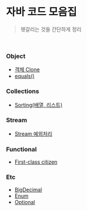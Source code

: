 # 자바 코드 모음집

> 헷갈리는 것들 간단하게 정리

&nbsp;

### Object
- [객체 Clone](./object/객체%20clone.md)
- [equals()](./object/equals().md)

### Collections
- [Sorting(배열, 리스트)](./collections/Sorting(배열,%20리스트).md)

### Stream
- [Stream 예외처리](./stream/Stream%20예외처리.md)

### Functional
- [First-class citizen](./functional/First-class%20citizen.md)

### Etc
- [BigDecimal](./etc/BigDecimal.md)
- [Enum](./etc/Enum.md)
- [Optional](./etc/Optional.md)